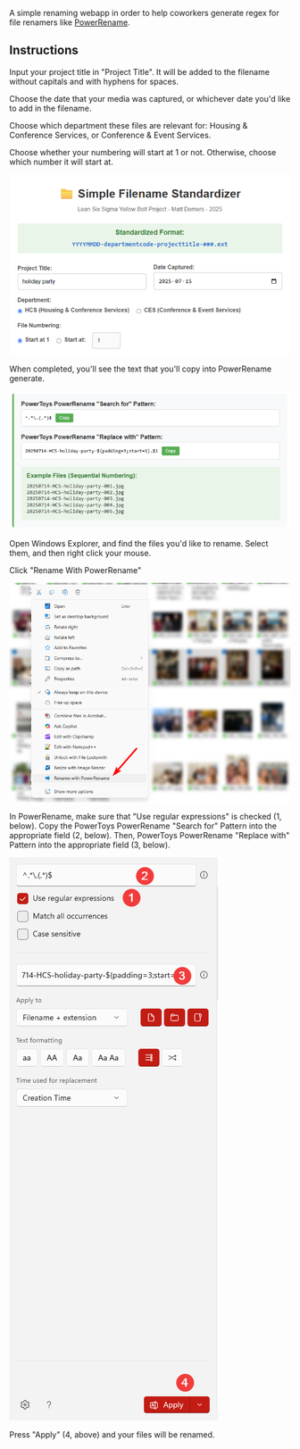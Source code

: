 A simple renaming webapp in order to help coworkers generate regex for file renamers like [PowerRename](https://learn.microsoft.com/en-us/windows/powertoys/powerrename).

## Instructions

Input your project title in "Project Title". It will be added to the filename without capitals and with hyphens for spaces.

Choose the date that your media was captured, or whichever date you'd like to add in the filename.

Choose which department these files are relevant for: Housing & Conference Services, or Conference & Event Services.

Choose whether your numbering will start at 1 or not. Otherwise, choose which number it will start at.

![Completed sample usage](/images/step4_instructions.png)

When completed, you'll see the text that you'll copy into PowerRename generate.

![PowerRename Instructions for Windows Explorer](/images/step7_instructions.png)

Open Windows Explorer, and find the files you'd like to rename. Select them, and then right click your mouse.

Click "Rename With PowerRename"

![PowerRename Instructions for Windows Explorer](/images/step6_instructions.png)

In PowerRename, make sure that "Use regular expressions" is checked (1, below). Copy the PowerToys PowerRename "Search for" Pattern into the appropriate field (2, below). Then, PowerToys PowerRename "Replace with" Pattern into the appropriate field (3, below). 

![PowerRename Instructions for Windows Explorer](/images/step8_instructions.png)

Press "Apply" (4, above) and your files will be renamed.

